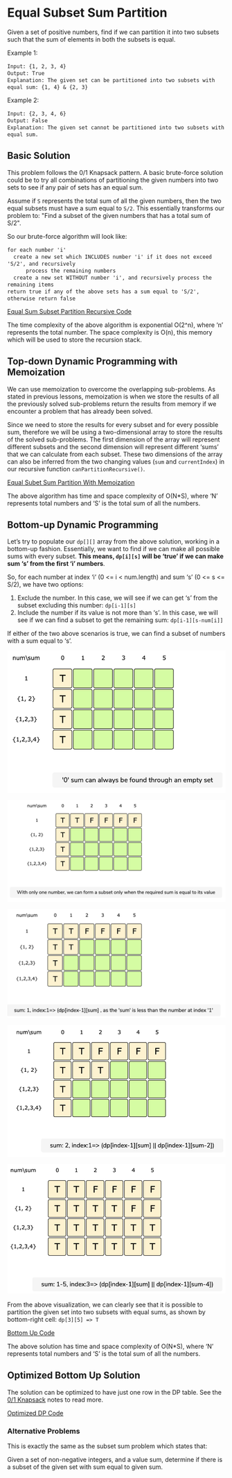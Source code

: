 # Equal Subset Sum Partition

Given a set of positive numbers, find if we can partition it into two subsets such that the sum of elements in both the subsets is equal.

Example 1:

```text
Input: {1, 2, 3, 4}
Output: True
Explanation: The given set can be partitioned into two subsets with equal sum: {1, 4} & {2, 3}
```

Example 2:

```text
Input: {2, 3, 4, 6}
Output: False
Explanation: The given set cannot be partitioned into two subsets with equal sum.
```

## Basic Solution

This problem follows the 0/1 Knapsack pattern. A basic brute-force solution could be to try all combinations of partitioning the given numbers into two sets to see if any pair of sets has an equal sum.

Assume if `S` represents the total sum of all the given numbers, then the two equal subsets must have a sum equal to `S/2`. This essentially transforms our problem to: "Find a subset of the given numbers that has a total sum of S/2".

So our brute-force algorithm will look like:

```text
for each number 'i'
  create a new set which INCLUDES number 'i' if it does not exceed 'S/2', and recursively
      process the remaining numbers
  create a new set WITHOUT number 'i', and recursively process the remaining items
return true if any of the above sets has a sum equal to 'S/2', otherwise return false
```

[Equal Sum Subset Partition Recursive Code](https://github.com/vedantb/DP-Interviews/tree/746642c4896349114c442abf9ed439d6490a8193/Equal-Subset-Sum-Partition/equal-subset-sum-partition-recursive.js)

The time complexity of the above algorithm is exponential O\(2^n\), where ‘n’ represents the total number. The space complexity is O\(n\), this memory which will be used to store the recursion stack.

## Top-down Dynamic Programming with Memoization

We can use memoization to overcome the overlapping sub-problems. As stated in previous lessons, memoization is when we store the results of all the previously solved sub-problems return the results from memory if we encounter a problem that has already been solved.

Since we need to store the results for every subset and for every possible sum, therefore we will be using a two-dimensional array to store the results of the solved sub-problems. The first dimension of the array will represent different subsets and the second dimension will represent different ‘sums’ that we can calculate from each subset. These two dimensions of the array can also be inferred from the two changing values \(`sum` and `currentIndex`\) in our recursive function `canPartitionRecursive()`.

[Equal Subet Sum Partition With Memoization](https://github.com/vedantb/DP-Interviews/tree/746642c4896349114c442abf9ed439d6490a8193/Equal-Subset-Sum-Partition/equal-subset-sum-partition-memoization.js)

The above algorithm has time and space complexity of O\(N\*S\), where ‘N’ represents total numbers and ‘S’ is the total sum of all the numbers.

## Bottom-up Dynamic Programming

Let’s try to populate our `dp[][]` array from the above solution, working in a bottom-up fashion. Essentially, we want to find if we can make all possible sums with every subset. **This means, `dp[i][s]` will be ‘true’ if we can make sum ‘s’ from the first ‘i’ numbers**.

So, for each number at index ‘i’ \(0 &lt;= i &lt; num.length\) and sum ‘s’ \(0 &lt;= s &lt;= S/2\), we have two options:

1. Exclude the number. In this case, we will see if we can get ‘s’ from the subset excluding this number: `dp[i-1][s]`
2. Include the number if its value is not more than ‘s’. In this case, we will see if we can find a subset to get the remaining sum: `dp[i-1][s-num[i]]`

If either of the two above scenarios is true, we can find a subset of numbers with a sum equal to ‘s’.

![Equal Subset Sum 1](../.gitbook/assets/equalsubsetsum1.png)

![Equal Subset Sum 2](../.gitbook/assets/equalsubsetsum2.png)

![Equal Subset Sum 3](../.gitbook/assets/equalsubsetsum3.png)

![Equal Subset Sum 4](../.gitbook/assets/equalsubsetsum4.png)

![Equal Subset Sum 5](../.gitbook/assets/equalsubsetsum5.png)

From the above visualization, we can clearly see that it is possible to partition the given set into two subsets with equal sums, as shown by bottom-right cell: `dp[3][5] => T`

[Bottom Up Code](https://github.com/vedantb/DP-Interviews/tree/746642c4896349114c442abf9ed439d6490a8193/Equal-Subset-Sum-Partition/equal-subset-sum-partition-bottom-up.js)

The above solution has time and space complexity of O\(N\*S\), where ‘N’ represents total numbers and ‘S’ is the total sum of all the numbers.

## Optimized Bottom Up Solution

The solution can be optimized to have just one row in the DP table. See the [0/1 Knapsack](0-1knapsack.md) notes to read more.

[Optimized DP Code](https://github.com/vedantb/DP-Interviews/tree/746642c4896349114c442abf9ed439d6490a8193/Equal-Subset-Sum-Partition/equal-subset-sum-partition-dp.js)

### Alternative Problems

This is exactly the same as the subset sum problem which states that:

Given a set of non-negative integers, and a value sum, determine if there is a subset of the given set with sum equal to given sum.

